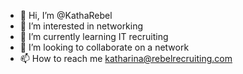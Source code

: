 - 👋 Hi, I’m @KathaRebel
- 👀 I’m interested in networking
- 🌱 I’m currently learning IT recruiting
- 💞️ I’m looking to collaborate on a network
- 📫 How to reach me katharina@rebelrecruiting.com

<!---
KathaRebel/KathaRebel is a ✨ special ✨ repository because its `README.md` (this file) appears on your GitHub profile.
You can click the Preview link to take a look at your changes.
--->

